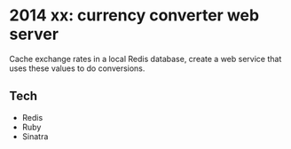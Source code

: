 2014 xx: currency converter web server
======================================
Cache exchange rates in a local Redis database, create a web service that uses these values to do conversions.

Tech
----
- Redis
- Ruby
- Sinatra
